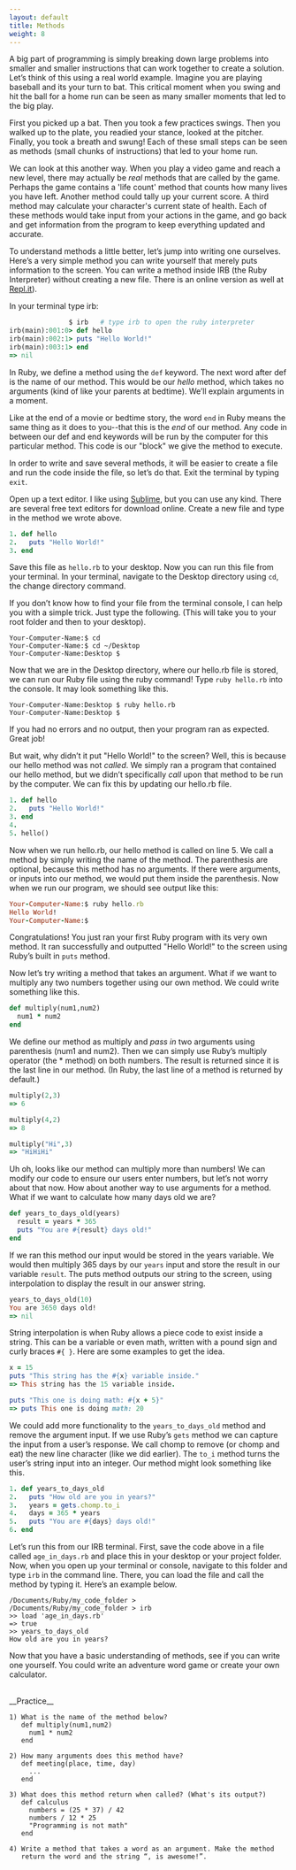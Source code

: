 ```yaml
---
layout: default
title: Methods
weight: 8
---
```


A big part of programming is simply breaking down large problems into smaller and smaller instructions that can work together to create a solution. Let’s think of this using a real world example. Imagine you are playing baseball and its your turn to bat. This critical moment when you swing and hit the ball for a home run can be seen as many smaller moments that led to the big play. 

First you picked up a bat. Then you took a few practices swings. Then you walked up to the plate, you readied your stance, looked at the pitcher. Finally, you took a breath and swung! Each of these small steps can be seen as methods (small chunks of instructions) that led to your home run. 

We can look at this another way. When you play a video game and reach a new level, there may actually be _real_ methods that are called by the game. Perhaps the game contains a 'life count' method that counts how many lives you have left. Another method could tally up your current score. A third method may calculate your character's current state of health. Each of these methods would take input from your actions in the game, and go back and get information from the program to keep everything updated and accurate.

To understand methods a little better, let’s jump into writing one ourselves. Here’s a very simple method you can write yourself that merely puts information to the screen. You can write a method inside IRB (the Ruby Interpreter) without creating a new file. There is an online version as well at <a href="http://repl.it/languages/Ruby" target="_blank">Repl.it</a>). 

In your terminal type irb:

```ruby
               $ irb   # type irb to open the ruby interpreter
irb(main):001:0> def hello
irb(main):002:1> puts "Hello World!"
irb(main):003:1> end
=> nil
```

In Ruby, we define a method using the `def` keyword. The next word after def is the name of our method. This would be our _hello_ method, which takes no arguments (kind of like your parents at bedtime). We’ll explain arguments in a moment.

Like at the end of a movie or bedtime story, the word `end` in Ruby means the same thing as it does to you--that this is the _end_ of our method. Any code in between our def and end keywords will be run by the computer for this particular method. This code is our "block" we give the method to execute. 

In order to write and save several methods, it will be easier to create a file and run the code inside the file, so let’s do that. Exit the terminal by typing `exit`. 

Open up a text editor. I like using <a href="http://www.sublimetext.com/" target="_blank">Sublime</a>, but you can use any kind. There are several free text editors for download online. Create a new file and type in the method we wrote above.

```ruby
1. def hello
2.   puts "Hello World!"
3. end
```

Save this file as `hello.rb` to your desktop. Now you can run this file from your terminal. In your terminal, navigate to the Desktop directory using `cd`, the change directory command. 

If you don’t know how to find your file from the terminal console, I can help you with a simple trick. Just type the following. (This will take you to your root folder and then to your desktop).

```
Your-Computer-Name:$ cd
Your-Computer-Name:$ cd ~/Desktop
Your-Computer-Name:Desktop $
```

Now that we are in the Desktop directory, where our hello.rb file is stored, we can run our Ruby file using the ruby command! Type `ruby hello.rb` into the console. It may look something like this.

```
Your-Computer-Name:Desktop $ ruby hello.rb
Your-Computer-Name:Desktop $
```

If you had no errors and no output, then your program ran as expected. Great job! 

But wait, why didn’t it put "Hello World!" to the screen? Well, this is because our hello method was not _called_. We simply ran a program that contained our hello method, but we didn’t specifically _call_ upon that method to be run by the computer. We can fix this by updating our hello.rb file.

```ruby
1. def hello
2.   puts "Hello World!"
3. end
4. 
5. hello()
```

Now when we run hello.rb, our hello method is called on line 5. We call a method by simply writing the name of the method. The parenthesis are optional, because this method has no arguments. If there were arguments, or inputs into our method, we would put them inside the parenthesis. Now when we run our program, we should see output like this:

```ruby
Your-Computer-Name:$ ruby hello.rb
Hello World!
Your-Computer-Name:$
```

Congratulations! You just ran your first Ruby program with its very own method. It ran successfully and outputted "Hello World!" to the screen using Ruby’s built in `puts` method. 

Now let’s try writing a method that takes an argument. What if we want to multiply any two numbers together using our own method. We could write something like this.

```ruby
def multiply(num1,num2)
  num1 * num2
end
```

We define our method as multiply and _pass in_ two arguments using parenthesis (num1 and num2). Then we can simply use Ruby’s multiply operator (the * method) on both numbers. The result is returned since it is the last line in our method. (In Ruby, the last line of a method is returned by default.)

```ruby
multiply(2,3)
=> 6

multiply(4,2)
=> 8

multiply("Hi",3)
=> "HiHiHi"
```

Uh oh, looks like our method can multiply more than numbers! We can modify our code to ensure our users enter numbers, but let’s not worry about that now. How about another way to use arguments for a method. What if we want to calculate how many days old we are?

```ruby
def years_to_days_old(years)
  result = years * 365
  puts "You are #{result} days old!"
end
```

If we ran this method our input would be stored in the years variable. We would then multiply 365 days by our `years` input and store the result in our variable `result`. The puts method outputs our string to the screen, using interpolation to display the result in our answer string.

```ruby
years_to_days_old(10)
You are 3650 days old!
=> nil
```

String interpolation is when Ruby allows a piece code to exist inside a string. This can be a variable or even math, written with a pound sign and curly braces `#{ }`. Here are some examples to get the idea.

```ruby
x = 15
puts "This string has the #{x} variable inside."
=> This string has the 15 variable inside.

puts "This one is doing math: #{x + 5}"
=> puts This one is doing math: 20
```

We could add more functionality to the `years_to_days_old` method and remove the argument input. If we use Ruby’s `gets` method we can capture the input from a user’s response. We call chomp to remove (or chomp and eat) the new line character (like we did earlier). The `to_i` method turns the user’s string input into an integer. Our method might look something like this.

```ruby
1. def years_to_days_old
2.   puts "How old are you in years?"
3.   years = gets.chomp.to_i
4.   days = 365 * years
5.   puts "You are #{days} days old!"
6. end
```

Let’s run this from our IRB terminal. First, save the code above in a file called `age_in_days.rb` and place this in your desktop or your project folder. Now, when you open up your terminal or console, navigate to this folder and type `irb` in the command line. There, you can load the file and call the method by typing it. Here’s an example below.

```
/Documents/Ruby/my_code_folder >
/Documents/Ruby/my_code_folder > irb
>> load 'age_in_days.rb'
=> true
>> years_to_days_old
How old are you in years?
```

Now that you have a basic understanding of methods, see if you can write one yourself. You could write an adventure word game or create your own calculator. 

<br />
__Practice__

```
1) What is the name of the method below?
   def multiply(num1,num2)
     num1 * num2
   end

2) How many arguments does this method have?
   def meeting(place, time, day)
     ...
   end

3) What does this method return when called? (What's its output?)
   def calculus
     numbers = (25 * 37) / 42
     numbers / 12 * 25
     "Programming is not math"
   end

4) Write a method that takes a word as an argument. Make the method 
   return the word and the string “, is awesome!”.
```
